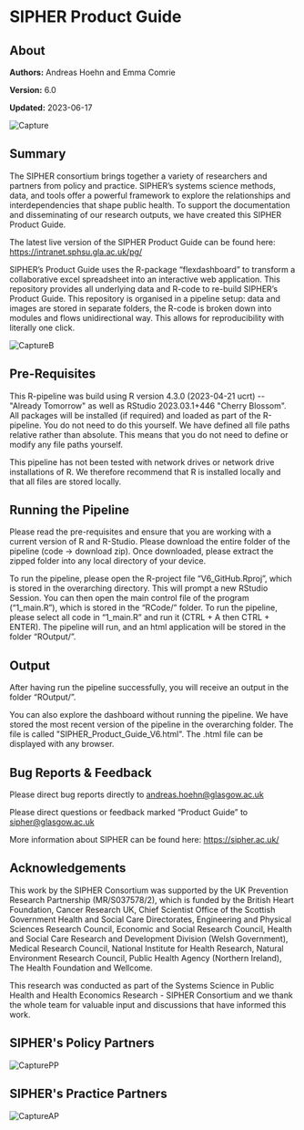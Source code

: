 # SIPHER Product Guide

## About

**Authors:** Andreas Hoehn and Emma Comrie 

**Version:** 6.0

**Updated:** 2023-06-17

![Capture](https://github.com/AndreasxHoehn/SIPHER_Product_Guide/assets/14837995/13ad5b9c-8ee2-4492-8e10-e433a8c9972c)

## Summary
The SIPHER consortium brings together a variety of researchers and partners from policy and practice. SIPHER’s systems science methods, data, and tools offer a powerful framework to explore the relationships and interdependencies that shape public health. To support the documentation and disseminating of our research outputs, we have created this SIPHER Product Guide. 

The latest live version of the SIPHER Product Guide can be found here: https://intranet.sphsu.gla.ac.uk/pg/

SIPHER’s Product Guide uses the R-package “flexdashboard” to transform a collaborative excel spreadsheet into an interactive web application. This repository provides all underlying data and R-code to re-build SIPHER’s Product Guide. This repository is organised in a pipeline setup: data and images are stored in separate folders, the R-code is broken down into modules and flows unidirectional way. This allows for reproducibility with literally one click.

![CaptureB](https://github.com/AndreasxHoehn/SIPHER_Product_Guide/assets/14837995/f122f501-3898-4e62-9062-38948a4b08e6)

## Pre-Requisites
This R-pipeline was build using R version 4.3.0 (2023-04-21 ucrt) -- "Already Tomorrow" as well as RStudio 2023.03.1+446 "Cherry Blossom". All packages will be installed (if required) and loaded as part of the R-pipeline. You do not need to do this yourself. We have defined all file paths relative rather than absolute. This means that you do not need to define or modify any file paths yourself. 

This pipeline has not been tested with network drives or network drive installations of R. We therefore recommend that R is installed locally and that all files are stored locally. 

## Running the Pipeline
Please read the pre-requisites and ensure that you are working with a current version of R and R-Studio. Please download the entire folder of the pipeline (code -> download zip). Once downloaded, please extract the zipped folder into any local directory of your device. 

To run the pipeline, please open the R-project file “V6_GitHub.Rproj”, which is stored in the overarching directory. This will prompt a new RStudio Session. You can then open the main control file of the program (“1_main.R”), which is stored in the “RCode/” folder. To run the pipeline, please select all code in “1_main.R” and run it (CTRL + A then CTRL + ENTER). The pipeline will run, and an html application will be stored in the folder “ROutput/”. 

## Output
After having run the pipeline successfully, you will receive an output in the folder “ROutput/”.

You can also explore the dashboard without running the pipeline. We have stored the most recent version of the pipeline in the overarching folder. The file is called "SIPHER_Product_Guide_V6.html". The .html file can be displayed with any browser.

## Bug Reports & Feedback
Please direct bug reports directly to andreas.hoehn@glasgow.ac.uk

Please direct questions or feedback marked “Product Guide” to sipher@glasgow.ac.uk

More information about SIPHER can be found here: https://sipher.ac.uk/

## Acknowledgements
This work by the SIPHER Consortium was supported by the UK Prevention Research Partnership (MR/S037578/2), which is funded by the British Heart Foundation, Cancer Research UK, Chief Scientist Office of the Scottish Government Health and Social Care Directorates, Engineering and Physical Sciences Research Council, Economic and Social Research Council, Health and Social Care Research and Development Division (Welsh Government), Medical Research Council, National Institute for Health Research, Natural Environment Research Council, Public Health Agency (Northern Ireland), The Health Foundation and Wellcome.

This research was conducted as part of the Systems Science in Public Health and Health Economics Research - SIPHER Consortium and we thank the whole team for valuable input and discussions that have informed this work.

## SIPHER's Policy Partners 
![CapturePP](https://github.com/AndreasxHoehn/SIPHER_Product_Guide/assets/14837995/4b97f16e-54e5-47f6-a3db-e310011c4cc1)

## SIPHER's Practice Partners 
![CaptureAP](https://github.com/AndreasxHoehn/SIPHER_Product_Guide/assets/14837995/af24d30d-0b2e-4f1c-ae9d-cbc6920495eb)


